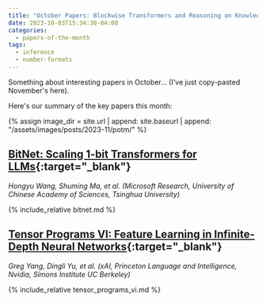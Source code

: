 ```yaml
---
title: "October Papers: Blockwise Transformers and Reasoning on Knowledge Graphs"
date: 2023-10-03T15:34:30-04:00
categories:
  - papers-of-the-month
tags:
  - inference
  - number-formats
---
```


Something about interesting papers in October... (I've just copy-pasted November's here).

Here's our summary of the key papers this month:

{% assign image_dir = site.url | append: site.baseurl | append: "/assets/images/posts/2023-11/potm/" %}

## [BitNet: Scaling 1-bit Transformers for LLMs](https://arxiv.org/abs/2310.11453){:target="_blank"}

_Hongyu Wang, Shuming Ma, et al. (Microsoft Research, University of Chinese Academy of Sciences, Tsinghua University)_

{% include_relative bitnet.md %}

## [Tensor Programs VI: Feature Learning in Infinite-Depth Neural Networks](https://arxiv.org/abs/2310.02244v5){:target="_blank"}

_Greg Yang, Dingli Yu, et al. (xAI, Princeton Language and Intelligence, Nvidia, Simons Institute UC Berkeley)_

{% include_relative tensor_programs_vi.md %}